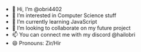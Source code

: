 - 👋 Hi, I’m @obri4402
- 👀 I’m interested in Computer Science stuff
- 🌱 I’m currently learning JavaScript
- 💞️ I’m looking to collaborate on my future project
- 📫 You can connect me with my discord @hailobri
- 😄 Pronouns: Zir/Hir

<!---
obri4402/obri4402 is a ✨ special ✨ repository because its `README.md` (this file) appears on your GitHub profile.
You can click the Preview link to take a look at your changes.
--->
